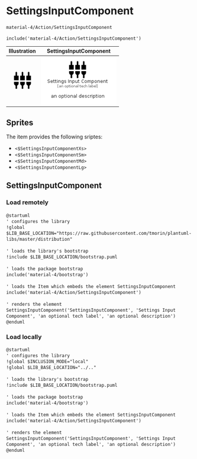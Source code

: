 # SettingsInputComponent


```text
material-4/Action/SettingsInputComponent
```

```text
include('material-4/Action/SettingsInputComponent')
```



| Illustration | SettingsInputComponent |
| :---: | :---: |
| ![illustration for Illustration](../../material-4/Action/SettingsInputComponent.png) | ![illustration for SettingsInputComponent](../../material-4/Action/SettingsInputComponent.Local.png) |



## Sprites
The item provides the following sriptes:

- `<$SettingsInputComponentXs>`
- `<$SettingsInputComponentSm>`
- `<$SettingsInputComponentMd>`
- `<$SettingsInputComponentLg>`





## SettingsInputComponent

### Load remotely
```plantuml
@startuml
' configures the library
!global $LIB_BASE_LOCATION="https://raw.githubusercontent.com/tmorin/plantuml-libs/master/distribution"

' loads the library's bootstrap
!include $LIB_BASE_LOCATION/bootstrap.puml

' loads the package bootstrap
include('material-4/bootstrap')

' loads the Item which embeds the element SettingsInputComponent
include('material-4/Action/SettingsInputComponent')

' renders the element
SettingsInputComponent('SettingsInputComponent', 'Settings Input Component', 'an optional tech label', 'an optional description')
@enduml
```

### Load locally
```plantuml
@startuml
' configures the library
!global $INCLUSION_MODE="local"
!global $LIB_BASE_LOCATION="../.."

' loads the library's bootstrap
!include $LIB_BASE_LOCATION/bootstrap.puml

' loads the package bootstrap
include('material-4/bootstrap')

' loads the Item which embeds the element SettingsInputComponent
include('material-4/Action/SettingsInputComponent')

' renders the element
SettingsInputComponent('SettingsInputComponent', 'Settings Input Component', 'an optional tech label', 'an optional description')
@enduml
```

